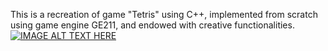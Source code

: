 This is a recreation of game "Tetris" using C++, implemented from scratch using game engine GE211, and endowed with creative functionalities.
[![IMAGE ALT TEXT HERE](https://img.youtube.com/vi/rnl9qzDo0OQ/0.jpg)](https://www.youtube.com/watch?v=rnl9qzDo0OQ)
